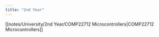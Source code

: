 ```yaml
---
title: "2nd Year"
---
```


[[notes/University/2nd Year/COMP22712 Microcontrollers|COMP22712 Microcontrollers]]
